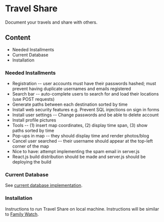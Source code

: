 # Travel Share

Document your travels and share with others.

## Content
* Needed Installments
* Current Database
* Installation

### Needed Installments
* Registration -- user accounts must have their passwords hashed; must prevent
  having duplicate usernames and emails registered
* Search bar -- auto-complete users to search for and load their locations (use
  POST requests)
* Generate paths between each destination sorted by time
* Install web security features e.g. Prevent SQL injections on sign in forms
* Install user settings -- Change passwords and be able to delete account
* Install profile pictures
* Tools -- (1) insert map coordinates, (2) display time span, (3) show paths
  sorted by time
* Pop-ups in map -- they should display time and render photos/blog
* Cancel user searched -- their username should appear at the top-left corner of
  the map
* Nice to have: attempt implementing the spam email in server.js
* React.js build distribution should be made and server.js should be deploying the build

### Current Database
See [current database implementation](https://github.com/ivanmanan/Travel-Share/blob/master/sql/database.txt).

### Installation
Instructions to run Travel Share on local machine. Instructions will be similar to [Family Watch](https://github.com/ivanmanan/Family-Watch/blob/master/README.md).
